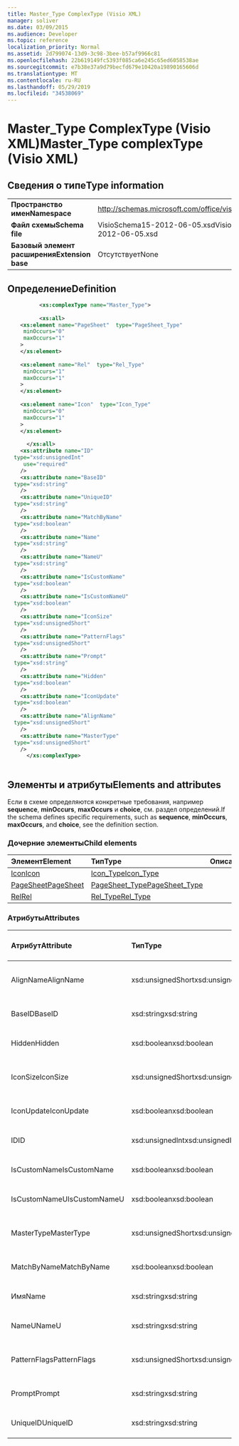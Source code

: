 ```yaml
---
title: Master_Type ComplexType (Visio XML)
manager: soliver
ms.date: 03/09/2015
ms.audience: Developer
ms.topic: reference
localization_priority: Normal
ms.assetid: 2d799074-13d9-3c98-3bee-b57af9966c81
ms.openlocfilehash: 22b619149fc5393f085ca6e245c65ed6058538ae
ms.sourcegitcommit: e7b38e37a9d79becfd679e10420a19890165606d
ms.translationtype: MT
ms.contentlocale: ru-RU
ms.lasthandoff: 05/29/2019
ms.locfileid: "34538069"
---
```

# <a name="master_type-complextype-visio-xml"></a><span data-ttu-id="0a9cd-102">Master_Type ComplexType (Visio XML)</span><span class="sxs-lookup"><span data-stu-id="0a9cd-102">Master_Type complexType (Visio XML)</span></span>

## <a name="type-information"></a><span data-ttu-id="0a9cd-103">Сведения о типе</span><span class="sxs-lookup"><span data-stu-id="0a9cd-103">Type information</span></span>

|||
|:-----|:-----|
|<span data-ttu-id="0a9cd-104">**Пространство имен**</span><span class="sxs-lookup"><span data-stu-id="0a9cd-104">**Namespace**</span></span> <br/> |http://schemas.microsoft.com/office/visio/2011/1/core  <br/> |
|<span data-ttu-id="0a9cd-105">**Файл схемы**</span><span class="sxs-lookup"><span data-stu-id="0a9cd-105">**Schema file**</span></span> <br/> |<span data-ttu-id="0a9cd-106">VisioSchema15-2012-06-05.xsd</span><span class="sxs-lookup"><span data-stu-id="0a9cd-106">VisioSchema15-2012-06-05.xsd</span></span>  <br/> |
|<span data-ttu-id="0a9cd-107">**Базовый элемент расширения**</span><span class="sxs-lookup"><span data-stu-id="0a9cd-107">**Extension base**</span></span> <br/> |<span data-ttu-id="0a9cd-108">Отсутствует</span><span class="sxs-lookup"><span data-stu-id="0a9cd-108">None</span></span>  <br/> |
   
## <a name="definition"></a><span data-ttu-id="0a9cd-109">Определение</span><span class="sxs-lookup"><span data-stu-id="0a9cd-109">Definition</span></span>

```XML
          <xs:complexType name="Master_Type">
          
          <xs:all>
    <xs:element name="PageSheet"  type="PageSheet_Type"
     minOccurs="0"
     maxOccurs="1"
    >
    </xs:element>
    
    <xs:element name="Rel"  type="Rel_Type"
     minOccurs="1"
     maxOccurs="1"
    >
    </xs:element>
    
    <xs:element name="Icon"  type="Icon_Type"
     minOccurs="0"
     maxOccurs="1"
    >
    </xs:element>
    
      </xs:all>
    <xs:attribute name="ID"
  type="xsd:unsignedInt"
     use="required"
    />
    <xs:attribute name="BaseID"
  type="xsd:string"
    />
    <xs:attribute name="UniqueID"
  type="xsd:string"
    />
    <xs:attribute name="MatchByName"
  type="xsd:boolean"
    />
    <xs:attribute name="Name"
  type="xsd:string"
    />
    <xs:attribute name="NameU"
  type="xsd:string"
    />
    <xs:attribute name="IsCustomName"
  type="xsd:boolean"
    />
    <xs:attribute name="IsCustomNameU"
  type="xsd:boolean"
    />
    <xs:attribute name="IconSize"
  type="xsd:unsignedShort"
    />
    <xs:attribute name="PatternFlags"
  type="xsd:unsignedShort"
    />
    <xs:attribute name="Prompt"
  type="xsd:string"
    />
    <xs:attribute name="Hidden"
  type="xsd:boolean"
    />
    <xs:attribute name="IconUpdate"
  type="xsd:boolean"
    />
    <xs:attribute name="AlignName"
  type="xsd:unsignedShort"
    />
    <xs:attribute name="MasterType"
  type="xsd:unsignedShort"
    />
      </xs:complexType>
      
```

## <a name="elements-and-attributes"></a><span data-ttu-id="0a9cd-110">Элементы и атрибуты</span><span class="sxs-lookup"><span data-stu-id="0a9cd-110">Elements and attributes</span></span>

<span data-ttu-id="0a9cd-111">Если в схеме определяются конкретные требования, например **sequence**, **minOccurs**, **maxOccurs** и **choice**, см. раздел определений.</span><span class="sxs-lookup"><span data-stu-id="0a9cd-111">If the schema defines specific requirements, such as **sequence**, **minOccurs**, **maxOccurs**, and **choice**, see the definition section.</span></span> 
  
### <a name="child-elements"></a><span data-ttu-id="0a9cd-112">Дочерние элементы</span><span class="sxs-lookup"><span data-stu-id="0a9cd-112">Child elements</span></span>

|<span data-ttu-id="0a9cd-113">**Элемент**</span><span class="sxs-lookup"><span data-stu-id="0a9cd-113">**Element**</span></span>|<span data-ttu-id="0a9cd-114">**Тип**</span><span class="sxs-lookup"><span data-stu-id="0a9cd-114">**Type**</span></span>|<span data-ttu-id="0a9cd-115">**Описание**</span><span class="sxs-lookup"><span data-stu-id="0a9cd-115">**Description**</span></span>|
|:-----|:-----|:-----|
|[<span data-ttu-id="0a9cd-116">Icon</span><span class="sxs-lookup"><span data-stu-id="0a9cd-116">Icon</span></span>](icon-element-master_type-complextypevisio-xml.md) <br/> |[<span data-ttu-id="0a9cd-117">Icon_Type</span><span class="sxs-lookup"><span data-stu-id="0a9cd-117">Icon_Type</span></span>](icon_type-complextypevisio-xml.md) <br/> ||
|[<span data-ttu-id="0a9cd-118">PageSheet</span><span class="sxs-lookup"><span data-stu-id="0a9cd-118">PageSheet</span></span>](pagesheet-element-master_type-complextypevisio-xml.md) <br/> |[<span data-ttu-id="0a9cd-119">PageSheet_Type</span><span class="sxs-lookup"><span data-stu-id="0a9cd-119">PageSheet_Type</span></span>](pagesheet_type-complextypevisio-xml.md) <br/> ||
|[<span data-ttu-id="0a9cd-120">Rel</span><span class="sxs-lookup"><span data-stu-id="0a9cd-120">Rel</span></span>](rel-element-master_type-complextypevisio-xml.md) <br/> |[<span data-ttu-id="0a9cd-121">Rel_Type</span><span class="sxs-lookup"><span data-stu-id="0a9cd-121">Rel_Type</span></span>](rel_type-complextypevisio-xml.md) <br/> ||
   
### <a name="attributes"></a><span data-ttu-id="0a9cd-122">Атрибуты</span><span class="sxs-lookup"><span data-stu-id="0a9cd-122">Attributes</span></span>

|<span data-ttu-id="0a9cd-123">**Атрибут**</span><span class="sxs-lookup"><span data-stu-id="0a9cd-123">**Attribute**</span></span>|<span data-ttu-id="0a9cd-124">**Тип**</span><span class="sxs-lookup"><span data-stu-id="0a9cd-124">**Type**</span></span>|<span data-ttu-id="0a9cd-125">**Обязательный**</span><span class="sxs-lookup"><span data-stu-id="0a9cd-125">**Required**</span></span>|<span data-ttu-id="0a9cd-126">**Описание**</span><span class="sxs-lookup"><span data-stu-id="0a9cd-126">**Description**</span></span>|<span data-ttu-id="0a9cd-127">**Возможные значения**</span><span class="sxs-lookup"><span data-stu-id="0a9cd-127">**Possible values**</span></span>|
|:-----|:-----|:-----|:-----|:-----|
|<span data-ttu-id="0a9cd-128">AlignName</span><span class="sxs-lookup"><span data-stu-id="0a9cd-128">AlignName</span></span>  <br/> |<span data-ttu-id="0a9cd-129">xsd:unsignedShort</span><span class="sxs-lookup"><span data-stu-id="0a9cd-129">xsd:unsignedShort</span></span>  <br/> |<span data-ttu-id="0a9cd-130">необязательный</span><span class="sxs-lookup"><span data-stu-id="0a9cd-130">optional</span></span>  <br/> ||<span data-ttu-id="0a9cd-131">Значения для типа xsd:unsignedShort.</span><span class="sxs-lookup"><span data-stu-id="0a9cd-131">Values of the xsd:unsignedShort type.</span></span>  <br/> |
|<span data-ttu-id="0a9cd-132">BaseID</span><span class="sxs-lookup"><span data-stu-id="0a9cd-132">BaseID</span></span>  <br/> |<span data-ttu-id="0a9cd-133">xsd:string</span><span class="sxs-lookup"><span data-stu-id="0a9cd-133">xsd:string</span></span>  <br/> |<span data-ttu-id="0a9cd-134">необязательный</span><span class="sxs-lookup"><span data-stu-id="0a9cd-134">optional</span></span>  <br/> ||<span data-ttu-id="0a9cd-135">Значения типа xsd:string.</span><span class="sxs-lookup"><span data-stu-id="0a9cd-135">Values of the xsd:string type.</span></span>  <br/> |
|<span data-ttu-id="0a9cd-136">Hidden</span><span class="sxs-lookup"><span data-stu-id="0a9cd-136">Hidden</span></span>  <br/> |<span data-ttu-id="0a9cd-137">xsd:boolean</span><span class="sxs-lookup"><span data-stu-id="0a9cd-137">xsd:boolean</span></span>  <br/> |<span data-ttu-id="0a9cd-138">необязательный</span><span class="sxs-lookup"><span data-stu-id="0a9cd-138">optional</span></span>  <br/> ||<span data-ttu-id="0a9cd-139">Значения типа xsd:boolean.</span><span class="sxs-lookup"><span data-stu-id="0a9cd-139">Values of the xsd:boolean type.</span></span>  <br/> |
|<span data-ttu-id="0a9cd-140">IconSize</span><span class="sxs-lookup"><span data-stu-id="0a9cd-140">IconSize</span></span>  <br/> |<span data-ttu-id="0a9cd-141">xsd:unsignedShort</span><span class="sxs-lookup"><span data-stu-id="0a9cd-141">xsd:unsignedShort</span></span>  <br/> |<span data-ttu-id="0a9cd-142">необязательный</span><span class="sxs-lookup"><span data-stu-id="0a9cd-142">optional</span></span>  <br/> ||<span data-ttu-id="0a9cd-143">Значения для типа xsd:unsignedShort.</span><span class="sxs-lookup"><span data-stu-id="0a9cd-143">Values of the xsd:unsignedShort type.</span></span>  <br/> |
|<span data-ttu-id="0a9cd-144">IconUpdate</span><span class="sxs-lookup"><span data-stu-id="0a9cd-144">IconUpdate</span></span>  <br/> |<span data-ttu-id="0a9cd-145">xsd:boolean</span><span class="sxs-lookup"><span data-stu-id="0a9cd-145">xsd:boolean</span></span>  <br/> |<span data-ttu-id="0a9cd-146">необязательный</span><span class="sxs-lookup"><span data-stu-id="0a9cd-146">optional</span></span>  <br/> ||<span data-ttu-id="0a9cd-147">Значения типа xsd:boolean.</span><span class="sxs-lookup"><span data-stu-id="0a9cd-147">Values of the xsd:boolean type.</span></span>  <br/> |
|<span data-ttu-id="0a9cd-148">ID</span><span class="sxs-lookup"><span data-stu-id="0a9cd-148">ID</span></span>  <br/> |<span data-ttu-id="0a9cd-149">xsd:unsignedInt</span><span class="sxs-lookup"><span data-stu-id="0a9cd-149">xsd:unsignedInt</span></span>  <br/> |<span data-ttu-id="0a9cd-150">Обязательный</span><span class="sxs-lookup"><span data-stu-id="0a9cd-150">required</span></span>  <br/> ||<span data-ttu-id="0a9cd-151">Значения типа xsd:unsignedInt.</span><span class="sxs-lookup"><span data-stu-id="0a9cd-151">Values of the xsd:unsignedInt type.</span></span>  <br/> |
|<span data-ttu-id="0a9cd-152">IsCustomName</span><span class="sxs-lookup"><span data-stu-id="0a9cd-152">IsCustomName</span></span>  <br/> |<span data-ttu-id="0a9cd-153">xsd:boolean</span><span class="sxs-lookup"><span data-stu-id="0a9cd-153">xsd:boolean</span></span>  <br/> |<span data-ttu-id="0a9cd-154">необязательный</span><span class="sxs-lookup"><span data-stu-id="0a9cd-154">optional</span></span>  <br/> ||<span data-ttu-id="0a9cd-155">Значения типа xsd:boolean.</span><span class="sxs-lookup"><span data-stu-id="0a9cd-155">Values of the xsd:boolean type.</span></span>  <br/> |
|<span data-ttu-id="0a9cd-156">IsCustomNameU</span><span class="sxs-lookup"><span data-stu-id="0a9cd-156">IsCustomNameU</span></span>  <br/> |<span data-ttu-id="0a9cd-157">xsd:boolean</span><span class="sxs-lookup"><span data-stu-id="0a9cd-157">xsd:boolean</span></span>  <br/> |<span data-ttu-id="0a9cd-158">необязательный</span><span class="sxs-lookup"><span data-stu-id="0a9cd-158">optional</span></span>  <br/> ||<span data-ttu-id="0a9cd-159">Значения типа xsd:boolean.</span><span class="sxs-lookup"><span data-stu-id="0a9cd-159">Values of the xsd:boolean type.</span></span>  <br/> |
|<span data-ttu-id="0a9cd-160">MasterType</span><span class="sxs-lookup"><span data-stu-id="0a9cd-160">MasterType</span></span>  <br/> |<span data-ttu-id="0a9cd-161">xsd:unsignedShort</span><span class="sxs-lookup"><span data-stu-id="0a9cd-161">xsd:unsignedShort</span></span>  <br/> |<span data-ttu-id="0a9cd-162">необязательный</span><span class="sxs-lookup"><span data-stu-id="0a9cd-162">optional</span></span>  <br/> ||<span data-ttu-id="0a9cd-163">Значения для типа xsd:unsignedShort.</span><span class="sxs-lookup"><span data-stu-id="0a9cd-163">Values of the xsd:unsignedShort type.</span></span>  <br/> |
|<span data-ttu-id="0a9cd-164">MatchByName</span><span class="sxs-lookup"><span data-stu-id="0a9cd-164">MatchByName</span></span>  <br/> |<span data-ttu-id="0a9cd-165">xsd:boolean</span><span class="sxs-lookup"><span data-stu-id="0a9cd-165">xsd:boolean</span></span>  <br/> |<span data-ttu-id="0a9cd-166">необязательный</span><span class="sxs-lookup"><span data-stu-id="0a9cd-166">optional</span></span>  <br/> ||<span data-ttu-id="0a9cd-167">Значения типа xsd:boolean.</span><span class="sxs-lookup"><span data-stu-id="0a9cd-167">Values of the xsd:boolean type.</span></span>  <br/> |
|<span data-ttu-id="0a9cd-168">Имя</span><span class="sxs-lookup"><span data-stu-id="0a9cd-168">Name</span></span>  <br/> |<span data-ttu-id="0a9cd-169">xsd:string</span><span class="sxs-lookup"><span data-stu-id="0a9cd-169">xsd:string</span></span>  <br/> |<span data-ttu-id="0a9cd-170">необязательный</span><span class="sxs-lookup"><span data-stu-id="0a9cd-170">optional</span></span>  <br/> ||<span data-ttu-id="0a9cd-171">Значения типа xsd:string.</span><span class="sxs-lookup"><span data-stu-id="0a9cd-171">Values of the xsd:string type.</span></span>  <br/> |
|<span data-ttu-id="0a9cd-172">NameU</span><span class="sxs-lookup"><span data-stu-id="0a9cd-172">NameU</span></span>  <br/> |<span data-ttu-id="0a9cd-173">xsd:string</span><span class="sxs-lookup"><span data-stu-id="0a9cd-173">xsd:string</span></span>  <br/> |<span data-ttu-id="0a9cd-174">необязательный</span><span class="sxs-lookup"><span data-stu-id="0a9cd-174">optional</span></span>  <br/> ||<span data-ttu-id="0a9cd-175">Значения типа xsd:string.</span><span class="sxs-lookup"><span data-stu-id="0a9cd-175">Values of the xsd:string type.</span></span>  <br/> |
|<span data-ttu-id="0a9cd-176">PatternFlags</span><span class="sxs-lookup"><span data-stu-id="0a9cd-176">PatternFlags</span></span>  <br/> |<span data-ttu-id="0a9cd-177">xsd:unsignedShort</span><span class="sxs-lookup"><span data-stu-id="0a9cd-177">xsd:unsignedShort</span></span>  <br/> |<span data-ttu-id="0a9cd-178">необязательный</span><span class="sxs-lookup"><span data-stu-id="0a9cd-178">optional</span></span>  <br/> ||<span data-ttu-id="0a9cd-179">Значения для типа xsd:unsignedShort.</span><span class="sxs-lookup"><span data-stu-id="0a9cd-179">Values of the xsd:unsignedShort type.</span></span>  <br/> |
|<span data-ttu-id="0a9cd-180">Prompt</span><span class="sxs-lookup"><span data-stu-id="0a9cd-180">Prompt</span></span>  <br/> |<span data-ttu-id="0a9cd-181">xsd:string</span><span class="sxs-lookup"><span data-stu-id="0a9cd-181">xsd:string</span></span>  <br/> |<span data-ttu-id="0a9cd-182">необязательный</span><span class="sxs-lookup"><span data-stu-id="0a9cd-182">optional</span></span>  <br/> ||<span data-ttu-id="0a9cd-183">Значения типа xsd:string.</span><span class="sxs-lookup"><span data-stu-id="0a9cd-183">Values of the xsd:string type.</span></span>  <br/> |
|<span data-ttu-id="0a9cd-184">UniqueID</span><span class="sxs-lookup"><span data-stu-id="0a9cd-184">UniqueID</span></span>  <br/> |<span data-ttu-id="0a9cd-185">xsd:string</span><span class="sxs-lookup"><span data-stu-id="0a9cd-185">xsd:string</span></span>  <br/> |<span data-ttu-id="0a9cd-186">необязательный</span><span class="sxs-lookup"><span data-stu-id="0a9cd-186">optional</span></span>  <br/> ||<span data-ttu-id="0a9cd-187">Значения типа xsd:string.</span><span class="sxs-lookup"><span data-stu-id="0a9cd-187">Values of the xsd:string type.</span></span>  <br/> |
   

